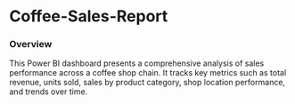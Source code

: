 # Coffee-Sales-Report

### Overview
This Power BI dashboard presents a comprehensive analysis of sales performance across a coffee shop chain. It tracks key metrics such as total revenue, units sold, sales by product category, shop location performance, and trends over time.
